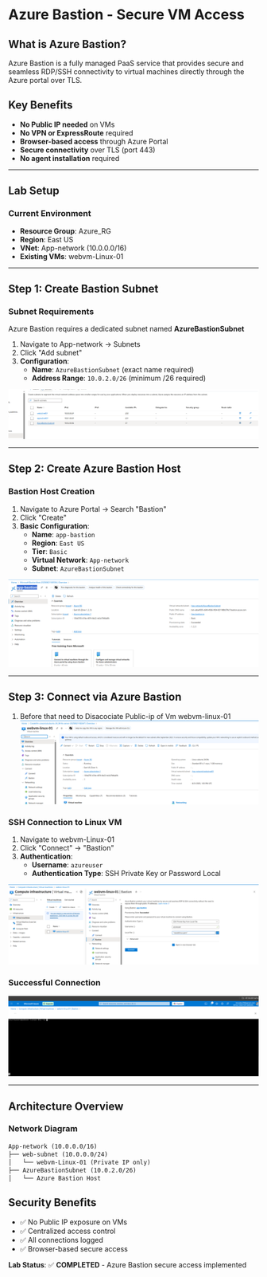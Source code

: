 # Azure Bastion - Secure VM Access

## What is Azure Bastion?
Azure Bastion is a fully managed PaaS service that provides secure and seamless RDP/SSH connectivity to virtual machines directly through the Azure portal over TLS.

## Key Benefits
- **No Public IP needed** on VMs
- **No VPN or ExpressRoute** required
- **Browser-based access** through Azure Portal
- **Secure connectivity** over TLS (port 443)
- **No agent installation** required

---

## Lab Setup

### Current Environment
- **Resource Group**: Azure_RG
- **Region**: East US
- **VNet**: App-network (10.0.0.0/16)
- **Existing VMs**: webvm-Linux-01

---

## Step 1: Create Bastion Subnet

### Subnet Requirements
Azure Bastion requires a dedicated subnet named **AzureBastionSubnet**

1. Navigate to App-network → Subnets
2. Click "Add subnet"
3. **Configuration**:
   - **Name**: `AzureBastionSubnet` (exact name required)
   - **Address Range**: `10.0.2.0/26` (minimum /26 required)

![alt text](image.png)

---

## Step 2: Create Azure Bastion Host

### Bastion Host Creation
1. Navigate to Azure Portal → Search "Bastion"
2. Click "Create"
3. **Basic Configuration**:
   - **Name**: `app-bastion`
   - **Region**: `East US`
   - **Tier**: `Basic`
   - **Virtual Network**: `App-network`
   - **Subnet**: `AzureBastionSubnet`

![alt text](image-1.png)

---

## Step 3: Connect via Azure Bastion

1. Before that need to Disacociate Public-ip of Vm webvm-linux-01
![alt text](image-2.png)

### SSH Connection to Linux VM
1. Navigate to webvm-Linux-01
2. Click "Connect" → "Bastion"
3. **Authentication**:
   - **Username**: `azureuser`
   - **Authentication Type**: SSH Private Key or Password Local

![alt text](image-3.png)

### Successful Connection
![alt text](image-4.png)

---

## Architecture Overview

### Network Diagram
```
App-network (10.0.0.0/16)
├── web-subnet (10.0.0.0/24)
│   └── webvm-Linux-01 (Private IP only)
├── AzureBastionSubnet (10.0.2.0/26)
│   └── Azure Bastion Host
```

## Security Benefits
- ✅ No Public IP exposure on VMs
- ✅ Centralized access control
- ✅ All connections logged
- ✅ Browser-based secure access

**Lab Status**: ✅ **COMPLETED** - Azure Bastion secure access implemented
